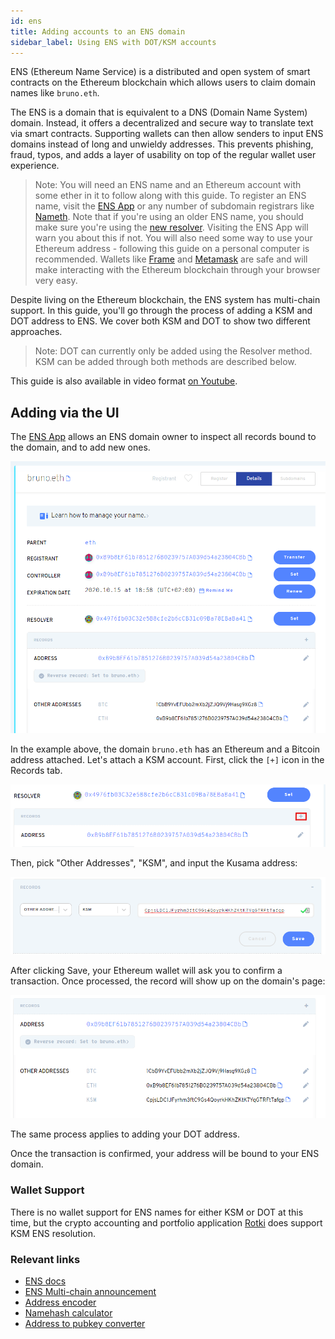 ```yaml
---
id: ens
title: Adding accounts to an ENS domain
sidebar_label: Using ENS with DOT/KSM accounts
---
```


ENS (Ethereum Name Service) is a distributed and open system of smart contracts on the Ethereum
blockchain which allows users to claim domain names like `bruno.eth`.

The ENS is a domain that is equivalent to a DNS (Domain Name System) domain. Instead, it offers a
decentralized and secure way to translate text via smart contracts. Supporting wallets can then
allow senders to input ENS domains instead of long and unwieldy addresses. This prevents phishing,
fraud, typos, and adds a layer of usability on top of the regular wallet user experience.

> Note: You will need an ENS name and an Ethereum account with some ether in it to follow along with
> this guide. To register an ENS name, visit the [ENS App](https://app.ens.domains) or any number of
> subdomain registrars like [Nameth](https://nameth.io). Note that if you're using an older ENS
> name, you should make sure you're using the
> [new resolver](https://medium.com/the-ethereum-name-service/ens-registry-migration-is-over-now-what-a-few-things-to-know-fb05f921872a).
> Visiting the ENS App will warn you about this if not. You will also need some way to use your
> Ethereum address - following this guide on a personal computer is recommended. Wallets like
> [Frame](https://frame.sh/) and [Metamask](https://metamask.io) are safe and will make interacting
> with the Ethereum blockchain through your browser very easy.

Despite living on the Ethereum blockchain, the ENS system has multi-chain support. In this guide,
you'll go through the process of adding a KSM and DOT address to ENS. We cover both KSM and DOT to
show two different approaches.

> Note: DOT can currently only be added using the Resolver method. KSM can be added through both
> methods are described below.

This guide is also available in video format [on Youtube](https://youtu.be/XKjZk-5_mQc).

## Adding via the UI

The [ENS App](https://app.ens.domains) allows an ENS domain owner to inspect all records bound to
the domain, and to add new ones.

![bruno.eth domain name in the ENS application](assets/ens/01-min.png)

In the example above, the domain `bruno.eth` has an Ethereum and a Bitcoin address attached. Let's
attach a KSM account. First, click the `[+]` icon in the Records tab.

![The plus icon in the records tab](assets/ens/02-min.png)

Then, pick "Other Addresses", "KSM", and input the Kusama address:

![Inputs needed to register a KSM address](assets/ens/03-min.png)

After clicking Save, your Ethereum wallet will ask you to confirm a transaction. Once processed, the
record will show up on the domain's page:

![KSM address now visible in bruno.eth records](assets/ens/04-min.png)

The same process applies to adding your DOT address.

Once the transaction is confirmed, your address will be bound to your ENS domain.

### Wallet Support

There is no wallet support for ENS names for either KSM or DOT at this time, but the crypto
accounting and portfolio application [Rotki](https://rotki.com/) does support KSM ENS resolution.

### Relevant links

- [ENS docs](https://docs.ens.domains/)
- [ENS Multi-chain announcement](https://medium.com/the-ethereum-name-service/ens-launches-multi-coin-support-15-wallets-to-integrate-92518ab20599)
- [Address encoder](https://github.com/ensdomains/address-encoder)
- [Namehash calculator](https://swolfeyes.github.io/ethereum-namehash-calculator/)
- [Address to pubkey converter](https://www.shawntabrizi.com/substrate-js-utilities/)
